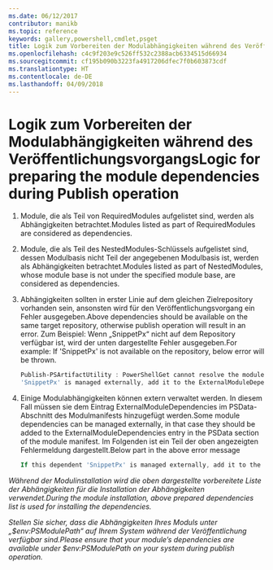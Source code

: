 ```yaml
---
ms.date: 06/12/2017
contributor: manikb
ms.topic: reference
keywords: gallery,powershell,cmdlet,psget
title: Logik zum Vorbereiten der Modulabhängigkeiten während des Veröffentlichungsvorgangs | MSDN
ms.openlocfilehash: c4c9f203e9c526ff532c2388acb6334515d66934
ms.sourcegitcommit: cf195b090b3223fa4917206dfec7f0b603873cdf
ms.translationtype: HT
ms.contentlocale: de-DE
ms.lasthandoff: 04/09/2018
---
```

# <a name="logic-for-preparing-the-module-dependencies-during-publish-operation"></a><span data-ttu-id="defa7-103">Logik zum Vorbereiten der Modulabhängigkeiten während des Veröffentlichungsvorgangs</span><span class="sxs-lookup"><span data-stu-id="defa7-103">Logic for preparing the module dependencies during Publish operation</span></span>
1.  <span data-ttu-id="defa7-104">Module, die als Teil von RequiredModules aufgelistet sind, werden als Abhängigkeiten betrachtet.</span><span class="sxs-lookup"><span data-stu-id="defa7-104">Modules listed as part of RequiredModules are considered as dependencies.</span></span>
2.  <span data-ttu-id="defa7-105">Module, die als Teil des NestedModules-Schlüssels aufgelistet sind, dessen Modulbasis nicht Teil der angegebenen Modulbasis ist, werden als Abhängigkeiten betrachtet.</span><span class="sxs-lookup"><span data-stu-id="defa7-105">Modules listed as part of NestedModules, whose module base is not under the specified module base, are considered as dependencies.</span></span>

3.  <span data-ttu-id="defa7-106">Abhängigkeiten sollten in erster Linie auf dem gleichen Zielrepository vorhanden sein, ansonsten wird für den Veröffentlichungsvorgang ein Fehler ausgegeben.</span><span class="sxs-lookup"><span data-stu-id="defa7-106">Above dependencies should be available on the same target repository, otherwise publish operation will result in an error.</span></span>
    <span data-ttu-id="defa7-107">Zum Beispiel: Wenn „SnippetPx“ nicht auf dem Repository verfügbar ist, wird der unten dargestellte Fehler ausgegeben.</span><span class="sxs-lookup"><span data-stu-id="defa7-107">For example: If 'SnippetPx' is not available on the repository, below error will be thrown.</span></span>
    ```powershell
    Publish-PSArtifactUtility : PowerShellGet cannot resolve the module dependency 'SnippetPx' of the module 'TypePx' on the repository 'LocalRepo'. Verify that the dependent module 'SnippetPx' is available in the repository 'LocalRepo'. If this dependent
    'SnippetPx' is managed externally, add it to the ExternalModuleDependencies entry in the PSData section of the module manifest.
    ```
4.  <span data-ttu-id="defa7-108">Einige Modulabhängigkeiten können extern verwaltet werden. In diesem Fall müssen sie dem Eintrag ExternalModuleDependencies im PSData-Abschnitt des Modulmanifests hinzugefügt werden.</span><span class="sxs-lookup"><span data-stu-id="defa7-108">Some module dependencies can be managed externally, in that case they should be added to the ExternalModuleDependencies entry in the PSData section of the module manifest.</span></span>
    <span data-ttu-id="defa7-109">Im Folgenden ist ein Teil der oben angezeigten Fehlermeldung dargestellt.</span><span class="sxs-lookup"><span data-stu-id="defa7-109">Below part in the above error message</span></span>
    ```powershell
    If this dependent 'SnippetPx' is managed externally, add it to the ExternalModuleDependencies entry in the PSData section of the module manifest.
    ```

<span data-ttu-id="defa7-110">*Während der Modulinstallation wird die oben dargestellte vorbereitete Liste der Abhängigkeiten für die Installation der Abhängigkeiten verwendet.*</span><span class="sxs-lookup"><span data-stu-id="defa7-110">*During the module installation, above prepared dependencies list is used for installing the dependencies.*</span></span>

<span data-ttu-id="defa7-111">*Stellen Sie sicher, dass die Abhängigkeiten Ihres Moduls unter „$env:PSModulePath“ auf Ihrem System während der Veröffentlichung verfügbar sind.*</span><span class="sxs-lookup"><span data-stu-id="defa7-111">*Please ensure that your module’s dependencies are available under $env:PSModulePath on your system during publish operation.*</span></span>